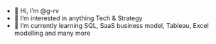 - 👋 Hi, I’m @g-rv
- 👀 I’m interested in anything Tech & Strategy
- 🌱 I’m currently learning SQL, SaaS business model, Tableau, Excel modelling and many more
<!---
g-rv/g-rv is a ✨ special ✨ repository because its `README.md` (this file) appears on your GitHub profile.
You can click the Preview link to take a look at your changes.
--->
